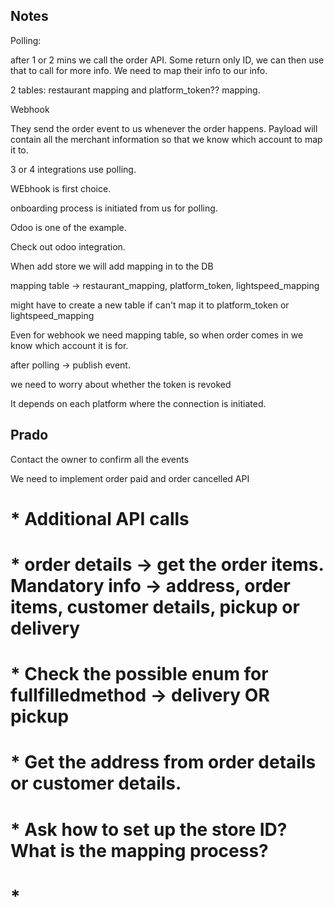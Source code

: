## Notes

Polling:

after 1 or 2 mins we call the order API. Some return only ID, we can then use that to call for more info. We need to map their info to our info.

2 tables: restaurant mapping and platform_token?? mapping.

Webhook

They send the order event to us whenever the order happens. Payload will contain all the merchant information so that we know which account to map it to.

3 or 4 integrations use polling.

WEbhook is first choice.

onboarding process is initiated from us for polling.

Odoo is one of the example.

Check out odoo integration.

When add store we will add mapping in to the DB

mapping table -> restaurant_mapping, platform_token, lightspeed_mapping

might have to create a new table if can't map it to platform_token or lightspeed_mapping

Even for webhook we need mapping table, so when order comes in we know which account it is for.

after polling -> publish event.

we need to worry about whether the token is revoked

It depends on each platform where the connection is initiated.

## Prado

Contact the owner to confirm all the events

We need to implement order paid and order cancelled API

# \* Additional API calls

# \* order details -> get the order items. Mandatory info -> address, order items, customer details, pickup or delivery

# \* Check the possible enum for fullfilledmethod -> delivery OR pickup

# \* Get the address from order details or customer details.

# \* Ask how to set up the store ID? What is the mapping process?

# \*
